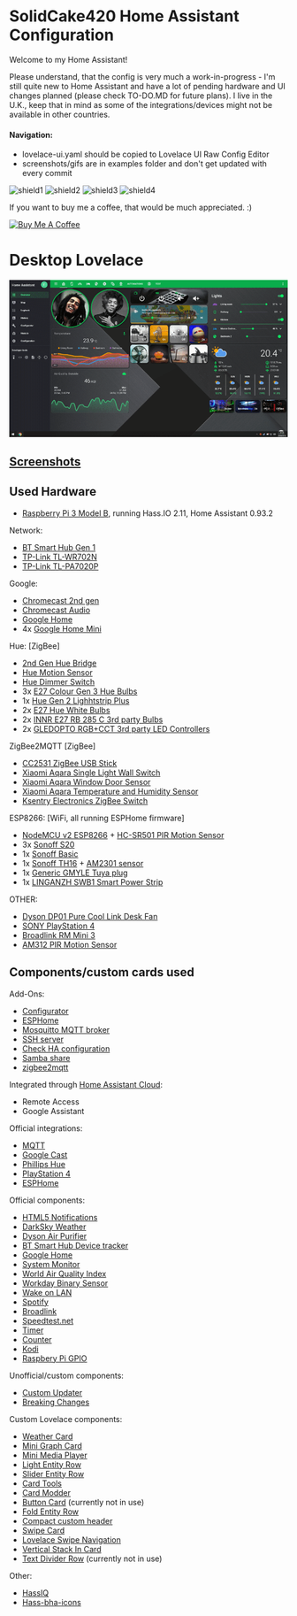 # SolidCake420 Home Assistant Configuration

Welcome to my Home Assistant!

Please understand, that the config is very much a work-in-progress - I'm still quite new to Home Assistant and have a lot of pending hardware and UI changes planned (please check TO-DO.MD for future plans).
I live in the U.K., keep that in mind as some of the integrations/devices might not be available in other countries. 

#### Navigation:

* lovelace-ui.yaml should be copied to Lovelace UI Raw Config Editor
* screenshots/gifs are in examples folder and don't get updated with every commit

![shield1](https://img.shields.io/badge/Home%20Assistant-0.93.2-green.svg "HA version")
![shield2](https://img.shields.io/github/commit-activity/m/solidcake420/home_assistant.svg "commit-activity")
![shield3](https://img.shields.io/github/last-commit/solidcake420/home_assistant.svg "last-commit")
![shield4](https://img.shields.io/github/stars/solidcake420/home_assistant.svg "stars")

If you want to buy me a coffee, that would be much appreciated. :)

<a href="https://www.buymeacoffee.com/B8KgOCPIb" target="_blank"><img src="https://www.buymeacoffee.com/assets/img/custom_images/orange_img.png" alt="Buy Me A Coffee" style="height: auto !important;width: auto !important;" ></a>

# Desktop Lovelace
![desktop](/example/example_lovelace_pc.gif "Lovelace example on desktop")

## [Screenshots](https://imgur.com/a/ALbkssC)


## Used Hardware

- [Raspberry Pi 3 Model B](https://www.raspberrypi.org/products/raspberry-pi-3-model-b/), running Hass.IO 2.11, Home Assistant 0.93.2
 
Network:

- [BT Smart Hub Gen 1](https://shop.bt.com/products/bt-smart-hub-088138-C6NX.html)
- [TP-Link TL-WR702N](https://www.tp-link.com/uk/home-networking/wifi-router/tl-wr702n/)
- [TP-Link TL-PA7020P](https://www.tp-link.com/uk/home-networking/powerline/tl-pa7020p-kit/)

Google: 

- [Chromecast 2nd gen](https://store.google.com/ph/product/chromecast_2015)
- [Chromecast Audio](https://www.google.com/chromecast/audio/explore/)
- [Google Home](https://store.google.com/product/google_home)
- 4x [Google Home Mini](https://store.google.com/product/google_home_mini)


Hue: [ZigBee]

- [2nd Gen Hue Bridge](https://www2.meethue.com/en-gb/p/hue-bridge/8718696516850)
- [Hue Motion Sensor](https://www2.meethue.com/en-gb/p/hue-motion-sensor/8718696743171)
- [Hue Dimmer Switch](https://www2.meethue.com/en-gb/p/hue-dimmer-switch/8718696743157)
- 3x [E27 Colour Gen 3 Hue Bulbs](https://www2.meethue.com/en-gb/p/hue-white-and-colour-ambience-single-bulb-e27/8718696592984)
- 1x [Hue Gen 2 Lighhtstrip Plus](https://www2.meethue.com/en-gb/p/hue-white-and-colour-ambience-lightstrip-plus-eu-uk-base/7190155PH)
- 2x [E27 Hue White Bulbs](https://www2.meethue.com/en-gb/p/hue-white-dual-pack-e27/8718696729113)
- 2x [INNR E27 RB 285 C 3rd party Bulbs](https://shop.innrlighting.com/en/shop/143/smart-bulb-colour-e27-z3.0)
- 2x [GLEDOPTO RGB+CCT 3rd party LED Controllers](https://www.aliexpress.com/store/product/gledopto-1ID-2ID-rgb-cct-led-controller-ZIGBEE-ZLL-DC12-24V-strip-light-controller-rgbw-cw/3685003_32969239825.html)

ZigBee2MQTT [ZigBee]

- [CC2531 ZigBee USB Stick](https://www.amazon.co.uk/s?k=cc2531)
- [Xiaomi Aqara Single Light Wall Switch](https://xiaomi-mi.com/sockets-and-sensors/aqara-smart-light-wall-switch-zigbee-version-single-key/)
- [Xiaomi Aqara Window Door Sensor](https://xiaomi-mi.com/sockets-and-sensors/xiaomi-aqara-window-door-sensor/)
- [Xiaomi Aqara Temperature and Humidity Sensor](https://xiaomi-mi.com/sockets-and-sensors/aqara-temperature-and-humidity-sensor/)
- [Ksentry Electronics ZigBee Switch](https://ksentry.manufacturer.globalsources.com/si/6008837134660/pdtl/ZigBee-module/1162731630/zigbee-on-off-controller-modules.htm)

ESP8266: [WiFi, all running ESPHome firmware]

- [NodeMCU v2 ESP8266](https://www.aliexpress.com/wholesale?catId=0&initiative_id=SB_20190525164833&SearchText=esp8266+nodemcu+v2) + [HC-SR501 PIR Motion Sensor](https://www.aliexpress.com/item/1pcs-HC-SR501-Adjust-IR-Pyroelectric-Infrared-PIR-Motion-Sensor-Detector-Module-for-arduino-for-raspberry/32733268757.html)
- 3x [Sonoff S20](https://sonoff.itead.cc/en/products/residential/s20-socket)
- 1x [Sonoff Basic](https://sonoff.itead.cc/en/products/sonoff/sonoff-basic)
- 1x [Sonoff TH16](https://sonoff.itead.cc/en/products/sonoff/sonoff-th) + [AM2301 sensor](https://sonoff.itead.cc/en/products/accessories/am2301)
- 1x [Generic GMYLE Tuya plug](https://www.amazon.co.uk/gp/product/B074SXKQRZ)
- 1x [LINGANZH SWB1 Smart Power Strip](https://amazon.co.uk/gp/product/B07FT8TH3W)

OTHER:
- [Dyson DP01 Pure Cool Link Desk Fan](https://www.dyson.com/purifiers/dyson-dp01-pure-cool-link-desk-white-silver.html)
- [SONY PlayStation 4](https://www.sony.co.uk/electronics/playstation-systems/playstation-4)
- [Broadlink RM Mini 3](http://www.ibroadlink.com/rmMini3/)
- [AM312 PIR Motion Sensor](https://www.aliexpress.com/item/Mini-IR-Pyroelectric-Infrared-PIR-Motion-Human-Sensor-Automatic-Detector-Module-AM312-Sensor-DC-2-7/32855428493.html)


## Components/custom cards used


Add-Ons:

- [Configurator](https://www.home-assistant.io/addons/configurator/)
- [ESPHome](https://github.com/esphome/hassio)
- [Mosquitto MQTT broker](https://www.home-assistant.io/addons/mosquitto/)
- [SSH server](https://www.home-assistant.io/addons/ssh/)
- [Check HA configuration](https://www.home-assistant.io/addons/check_config/)
- [Samba share](https://www.home-assistant.io/addons/samba/)
- [zigbee2mqtt](https://github.com/danielwelch/hassio-zigbee2mqtt)


Integrated through [Home Assistant Cloud](https://www.home-assistant.io/cloud/):

- Remote Access
- Google Assistant 


Official integrations:

- [MQTT](https://www.home-assistant.io/components/mqtt/)
- [Google Cast](https://www.home-assistant.io/components/cast/)
- [Phillips Hue](https://www.home-assistant.io/components/hue/)
- [PlayStation 4](https://www.home-assistant.io/components/ps4/)
- [ESPHome](https://www.home-assistant.io/components/esphome/)


Official components:

- [HTML5 Notifications](https://www.home-assistant.io/components/html5/)
- [DarkSky Weather](https://www.home-assistant.io/components/weather.darksky/)
- [Dyson Air Purifier](https://www.home-assistant.io/components/dyson/)
- [BT Smart Hub Device tracker](https://www.home-assistant.io/components/bt_smarthub/)
- [Google Home](https://www.home-assistant.io/components/googlehome/)
- [System Monitor](https://www.home-assistant.io/components/openhardwaremonitor/)
- [World Air Quality Index](https://www.home-assistant.io/components/waqi/)
- [Workday Binary Sensor](https://www.home-assistant.io/components/workday/)
- [Wake on LAN](https://www.home-assistant.io/components/wake_on_lan/)
- [Spotify](https://www.home-assistant.io/components/spotify/)
- [Broadlink](https://www.home-assistant.io/components/broadlink/)
- [Speedtest.net](https://www.home-assistant.io/components/speedtestdotnet/)
- [Timer](https://www.home-assistant.io/components/timer/)
- [Counter](https://www.home-assistant.io/components/counter/)
- [Kodi](https://www.home-assistant.io/components/kodi/)
- [Raspbery Pi GPIO](https://www.home-assistant.io/components/rpi_gpio/)


Unofficial/custom components:

- [Custom Updater](https://github.com/custom-components/custom_updater)
- [Breaking Changes](https://github.com/custom-components/breaking_changes)


Custom Lovelace components:

- [Weather Card](https://github.com/bramkragten/custom-ui/tree/master/weather-card)
- [Mini Graph Card](https://github.com/kalkih/mini-graph-card)
- [Mini Media Player](https://github.com/kalkih/mini-media-player)
- [Light Entity Row](https://github.com/custom-cards/light-entity-row)
- [Slider Entity Row](https://github.com/thomasloven/lovelace-slider-entity-row)
- [Card Tools](https://github.com/thomasloven/lovelace-card-tools)
- [Card Modder](https://github.com/thomasloven/lovelace-card-modder)
- [Button Card](https://github.com/custom-cards/button-card) (currently not in use)
- [Fold Entity Row](https://github.com/thomasloven/lovelace-fold-entity-row)
- [Compact custom header](https://github.com/maykar/compact-custom-header)
- [Swipe Card](https://github.com/bramkragten/custom-ui/tree/master/swipe-card)
- [Lovelace Swipe Navigation](https://github.com/maykar/lovelace-swipe-navigation)
- [Vertical Stack In Card](https://github.com/custom-cards/vertical-stack-in-card)
- [Text Divider Row](https://github.com/custom-cards/text-divider-row) (currently not in use)

Other:

- [HassIQ](https://github.com/alanfischer/hassiq)
- [Hass-bha-icons](https://github.com/hulkhaugen/hass-bha-icons)
